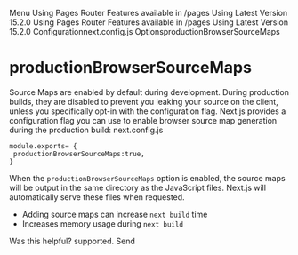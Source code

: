 Menu
Using Pages Router
Features available in /pages
Using Latest Version
15.2.0
Using Pages Router
Features available in /pages
Using Latest Version
15.2.0
Configurationnext.config.js OptionsproductionBrowserSourceMaps
# productionBrowserSourceMaps
Source Maps are enabled by default during development. During production builds, they are disabled to prevent you leaking your source on the client, unless you specifically opt-in with the configuration flag.
Next.js provides a configuration flag you can use to enable browser source map generation during the production build:
next.config.js
```
module.exports= {
 productionBrowserSourceMaps:true,
}
```

When the `productionBrowserSourceMaps` option is enabled, the source maps will be output in the same directory as the JavaScript files. Next.js will automatically serve these files when requested.
  * Adding source maps can increase `next build` time
  * Increases memory usage during `next build`


Was this helpful?
supported.
Send

